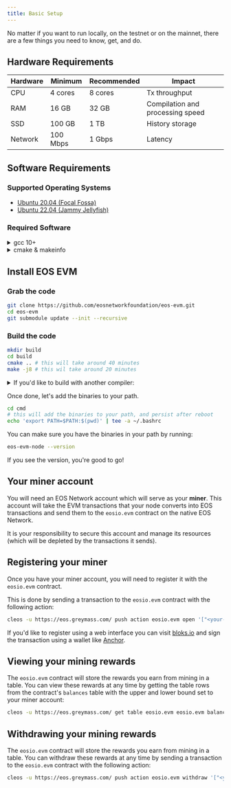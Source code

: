 ```yaml
---
title: Basic Setup
--- 
```


<head>
    <title>EOS EVM - Basic Setup</title>
</head>

No matter if you want to run locally, on the testnet or on the mainnet, there are a few things you need to know, get, and do.

## Hardware Requirements

| Hardware | Minimum | Recommended | Impact                           |
| --- | --- | --- |----------------------------------|
| CPU | 4 cores | 8 cores | Tx throughput                    |
| RAM | 16 GB | 32 GB | Compilation and processing speed |
| SSD | 100 GB | 1 TB | History storage                  |
| Network | 100 Mbps | 1 Gbps | Latency                          |

## Software Requirements

### Supported Operating Systems

- [Ubuntu 20.04 (Focal Fossa)](https://releases.ubuntu.com/20.04/)
- [Ubuntu 22.04 (Jammy Jellyfish)](https://releases.ubuntu.com/22.04/)

### Required Software

<details>
    <summary>gcc 10+</summary>

```bash
gcc --version

# If gcc is not installed or your gcc is not version 10+:

sudo apt update -y
sudo apt upgrade -y
sudo apt install -y build-essential
sudo apt install -y gcc-10 g++-10 cpp-10
sudo update-alternatives --install /usr/bin/gcc gcc /usr/bin/gcc-10 100 --slave /usr/bin/g++ g++ /usr/bin/g++-10 --slave /usr/bin/gcov gcov /usr/bin/gcov-10

# Make sure your version is now 10+:
gcc --version
```
</details>

<details>
    <summary>cmake & makeinfo</summary>

```bash
cmake --version

# If cmake is not installed or your cmake is not version 3.16+:
sudo apt install -y cmake

# You also need makeinfo
sudo apt-get install -y texinfo

```
</details>


## Install EOS EVM

### Grab the code
```bash
git clone https://github.com/eosnetworkfoundation/eos-evm.git
cd eos-evm
git submodule update --init --recursive
```

### Build the code
```bash
mkdir build
cd build
cmake .. # this will take around 40 minutes
make -j8 # this wil take around 20 minutes
```


<details>
    <summary>If you'd like to build with another compiler:</summary>

```
mkdir build
cd build
cmake -DCMAKE_BUILD_TYPE=Debug -DCMAKE_C_COMPILER=gcc -DCMAKE_CXX_COMPILER=g++ ..
make -j8
```
</details>

Once done, let's add the binaries to your path.
```bash
cd cmd
# this will add the binaries to your path, and persist after reboot
echo 'export PATH=$PATH:$(pwd)' | tee -a ~/.bashrc
```

You can make sure you have the binaries in your path by running:
```bash
eos-evm-node --version
```

If you see the version, you're good to go!


## Your miner account

You will need an EOS Network account which will serve as your **miner**. This account will take the EVM transactions that your node converts into 
EOS transactions and send them to the `eosio.evm` contract on the native EOS Network. 

It is your responsibility to secure this account and manage its resources (which will be depleted by the transactions it sends).

## Registering your miner

Once you have your miner account, you will need to register it with the `eosio.evm` contract. 

This is done by sending a transaction to the `eosio.evm` contract with the following action:

```bash
cleos -u https://eos.greymass.com/ push action eosio.evm open '["<your-miner-account>"]' -p <your-miner-account>
```

If you'd like to register using a web interface you can visit [bloks.io](https://bloks.io/account/eosio.evm?loadContract=true&tab=Actions&account=eosio.evm&scope=eosio.evm&limit=100&action=open)
and sign the transaction using a wallet like [Anchor](https://www.greymass.com/anchor).

## Viewing your mining rewards

The `eosio.evm` contract will store the rewards you earn from mining in a table. You can view these rewards at any time by
getting the table rows from the contract's `balances` table with the upper and lower bound set to your miner account:

```bash
cleos -u https://eos.greymass.com/ get table eosio.evm eosio.evm balances -U <your-miner-account> -L <your-miner-account>
```


## Withdrawing your mining rewards

The `eosio.evm` contract will store the rewards you earn from mining in a table. You can withdraw these rewards at any 
time by sending a transaction to the `eosio.evm` contract with the following action:

```bash
cleos -u https://eos.greymass.com/ push action eosio.evm withdraw '["<your-miner-account>", "1.0000 EOS"]' -p <your-miner-account>
```



